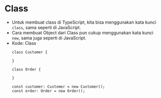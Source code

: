 # Class
* Untuk membuat class di TypeScript, kita bisa menggunakan kata kunci ``` class ```, sama seperti di JavaScript.
* Cara membuat Object dari Class pun cukup menggunakan kata kunci ``` new ```, sama juga seperti di JavaScript.
* Kode: Class
  ```TSX
  class Customer {

  }

  class Order {

  }

  const customer: Customer = new Customer();
  const order: Order = new Order();
  ```